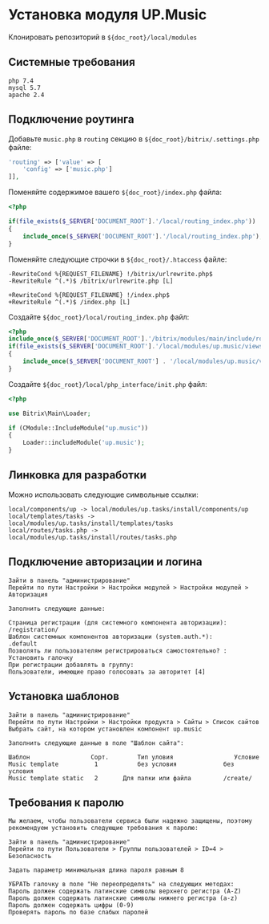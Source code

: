 # Установка модуля UP.Music

Клонировать репозиторий в `${doc_root}/local/modules`

## Системные требования
```
php 7.4
mysql 5.7
apache 2.4
```
## Подключение роутинга

Добавьте `music.php` в `routing` секцию в `${doc_root}/bitrix/.settings.php` файле:

```php
'routing' => ['value' => [
	'config' => ['music.php']
]],
```

Поменяйте содержимое вашего `${doc_root}/index.php` файла:

```php
<?php

if(file_exists($_SERVER['DOCUMENT_ROOT'].'/local/routing_index.php'))
{
	include_once($_SERVER['DOCUMENT_ROOT'].'/local/routing_index.php');
}
```

Поменяйте следующие строчки в `${doc_root}/.htaccess` файле:

```
-RewriteCond %{REQUEST_FILENAME} !/bitrix/urlrewrite.php$
-RewriteRule ^(.*)$ /bitrix/urlrewrite.php [L]

+RewriteCond %{REQUEST_FILENAME} !/index.php$
+RewriteRule ^(.*)$ /index.php [L]
```

Создайте `${doc_root}/local/routing_index.php` файл:

```php
<?php
include_once($_SERVER['DOCUMENT_ROOT'].'/bitrix/modules/main/include/routing_index.php');
if(file_exists($_SERVER['DOCUMENT_ROOT'].'/local/modules/up.music/views/page-not-found.php'))
{
	include_once($_SERVER['DOCUMENT_ROOT'] . '/local/modules/up.music/views/page-not-found.php');
}
```

Создайте `${doc_root}/local/php_interface/init.php` файл:

```php
<?php

use Bitrix\Main\Loader;

if (CModule::IncludeModule("up.music"))
{
	Loader::includeModule('up.music');
}
```
## Линковка для разработки

Можно использовать следующие символьные ссылки:

```
local/components/up -> local/modules/up.tasks/install/components/up
local/templates/tasks -> local/modules/up.tasks/install/templates/tasks
local/routes/tasks.php -> local/modules/up.tasks/install/routes/tasks.php
```

## Подключение авторизации и логина

```
Зайти в панель "администрирование" 
Перейти по пути Настройки > Настройки модулей > Настройки модулей > Авторизация

Заполнить следующие данные:

Страница регистрации (для системного компонента авторизации):   /registration/
Шаблон системных компонентов авторизации (system.auth.*):       .default
Позволять ли пользователям регистрироваться самостоятельно? :   Установить галочку
При регистрации добавлять в группу:                             Пользователи, имеющие право голосовать за авторитет [4]

```

## Установка шаблонов 

```
Зайти в панель "администрирование" 
Перейти по пути Настройки > Настройки продукта > Сайты > Список сайтов
Выбрать сайт, на котором установлен компонент up.music

Заполнить следующие данные в поле "Шаблон сайта":

Шаблон                 Сорт.        Тип уловия                 Условие
Music template          1           без условия             без условия
Music template static   2       Для папки или файла         /create/

```

## Требования к паролю

```
Мы желаем, чтобы пользователи сервиса были надежно защищены, поэтому рекомендуем установить следующие требования к паролю:

Зайти в панель "администрирование" 
Перейти по пути Пользователи > Группы пользователей > ID=4 > Безопасность

Задать параметр минимальная длина пароля равным 8

УБРАТЬ галочку в поле "Не переопределять" на следующих методах:
Пароль должен содержать латинские символы верхнего регистра (A-Z)
Пароль должен содержать латинские символы нижнего регистра (a-z)
Пароль должен содержать цифры (0-9)
Проверять пароль по базе слабых паролей
```
